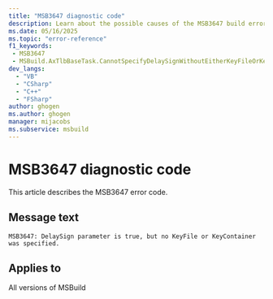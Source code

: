 ```yaml
---
title: "MSB3647 diagnostic code"
description: Learn about the possible causes of the MSB3647 build error, and get troubleshooting tips.
ms.date: 05/16/2025
ms.topic: "error-reference"
f1_keywords:
 - MSB3647
 - MSBuild.AxTlbBaseTask.CannotSpecifyDelaySignWithoutEitherKeyFileOrKeyContainer
dev_langs:
  - "VB"
  - "CSharp"
  - "C++"
  - "FSharp"
author: ghogen
ms.author: ghogen
manager: mijacobs
ms.subservice: msbuild
---
```


# MSB3647 diagnostic code

<!-- :::ErrorDefinitionDescription::: -->
<!-- :::editable-content name="introDescription"::: -->
This article describes the MSB3647 error code.
<!-- :::editable-content-end::: -->

## Message text

<!-- :::editable-content name="messageText"::: -->
`MSB3647: DelaySign parameter is true, but no KeyFile or KeyContainer was specified.`
<!-- :::editable-content-end::: -->
<!-- MSB3647: DelaySign parameter is true, but no KeyFile or KeyContainer was specified. -->

<!-- :::editable-content name="postOutputDescription"::: -->
<!--
{StrBegin="MSB3647: "}
-->
<!-- :::editable-content-end::: -->
<!-- :::ErrorDefinitionDescription-end::: -->

## Applies to

All versions of MSBuild
